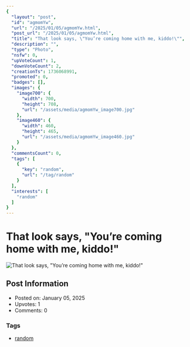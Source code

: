 ```yaml
---
{
  "layout": "post",
  "id": "agmomYw",
  "url": "/2025/01/05/agmomYw.html",
  "post_url": "/2025/01/05/agmomYw.html",
  "title": "That look says, \"You’re coming home with me, kiddo!\"",
  "description": "",
  "type": "Photo",
  "nsfw": 0,
  "upVoteCount": 1,
  "downVoteCount": 2,
  "creationTs": 1736068991,
  "promoted": 0,
  "badges": [],
  "images": {
    "image700": {
      "width": 700,
      "height": 708,
      "url": "/assets/media/agmomYw_image700.jpg"
    },
    "image460": {
      "width": 460,
      "height": 465,
      "url": "/assets/media/agmomYw_image460.jpg"
    }
  },
  "commentsCount": 0,
  "tags": [
    {
      "key": "random",
      "url": "/tag/random"
    }
  ],
  "interests": [
    "random"
  ]
}
---
```


# That look says, "You’re coming home with me, kiddo!"

![That look says, "You’re coming home with me, kiddo!"](/assets/media/agmomYw_image700.jpg)

## Post Information

- Posted on: January 05, 2025
- Upvotes: 1
- Comments: 0

### Tags

- [random](/tag/random)
